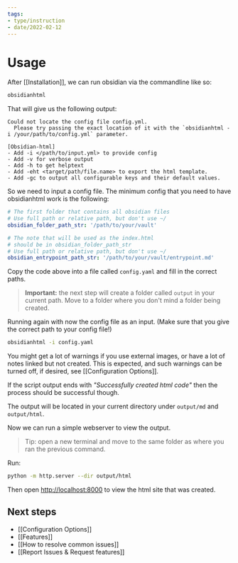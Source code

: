 ```yaml
---
tags:
- type/instruction
- date/2022-02-12
---
```


# Usage
After [[Installation]], we can run obsidian via the commandline like so:
``` bash
obsidianhtml
```

That will give us the following output:
``` init
Could not locate the config file config.yml.
  Please try passing the exact location of it with the `obsidianhtml -i /your/path/to/config.yml` parameter.
  
[Obsidian-html]
- Add -i </path/to/input.yml> to provide config
- Add -v for verbose output
- Add -h to get helptext
- Add -eht <target/path/file.name> to export the html template.
- Add -gc to output all configurable keys and their default values.
```

So we need to input a config file. The minimum config that you need to have obsidianhtml work is the following:

``` yaml
# The first folder that contains all obsidian files
# Use full path or relative path, but don't use ~/
obsidian_folder_path_str: '/path/to/your/vault' 

# The note that will be used as the index.html 
# should be in obsidian_folder_path_str
# Use full path or relative path, but don't use ~/
obsidian_entrypoint_path_str: '/path/to/your/vault/entrypoint.md'
```

Copy the code above into a file called `config.yaml` and fill in the correct paths.

> **Important:** the next step will create a folder called `output` in your current path. Move to a folder where you don't mind a folder being created.

Running again with now the config file as an input. 
(Make sure that you give the correct path to your config file!)

``` bash
obsidianhtml -i config.yaml
```

You might get a lot of warnings if you use external images, or have a lot of notes linked but not created. This is expected, and such warnings can be turned off, if desired, see [[Configuration Options]]. 

If the script output ends with *"Successfully created html code"* then the process should be successful though.

The output will be located in your current directory under `output/md` and `output/html`. 

Now we can run a simple webserver to view the output. 

> Tip: open a new terminal and move to the same folder as where you ran the previous command.

Run:
``` bash
python -m http.server --dir output/html
```

Then open [http://localhost:8000](http://localhost:8000) to view the html site that was created.

## Next steps
- [[Configuration Options]]
- [[Features]]
- [[How to resolve common issues]]
- [[Report Issues & Request features]]